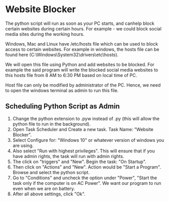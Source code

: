 <h1>Website Blocker</h1>

The python script will run as soon as your PC starts, and canhelp block certain websites during certain hours. For example - we could block social media sites during the working hours.

Windows, Mac and Linux have /etc/hosts file which can be used to block access to certain websites. For example in windows, the hosts file can be found here (C:\Windows\System32\drivers\etc\hosts).

We will open this file using Python and add websites to be blocked. For example the said program will write the blocked social media websites to this hosts file from 8 AM to 6:30 PM based on local time of PC.

Host file can only be modified by administrator of the PC. Hence, we need to open the windows terminal as admin to run this file.

<h2><a id="schedulepythonscript">Scheduling Python Script as Admin</a></h2>
<ol>
<li>Change the python extension to .pyw instead of .py (this will allow the python file to run in the background).</li>
<li>Open Task Scheduler and Create a new task. Task Name: "Website Blocker".</li>
<li>Select Configure for: "Windows 10" or whatever version of windows you are using.</li>
<li>Also select "Run with highest privileges". This will ensure that if you have admin rights, the task will run with admin rights.</li>
<li>The click on "triggers" and "New". Begin the task: "On Startup".</li>
<li>Then click on "Actions" and "New". Action would be "Start a Program". Browse and select the python script. </li>
<li>Go to "Conditions" and uncheck the option under "Power", "Start the task only if the computer is on AC Power". We want our program to run even when we are on battery.</li>
<li>After all above settings, click "Ok".</li>
</ol>